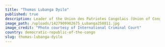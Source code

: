 ```yaml
---
title: "Thomas Lubanga Dyilo"
published: true
description: Leader of the Union des Patriotes Congolais (Union of Congolese Patriots, UPC)
image_path: /uploads/1427909902675_Lubanga250811.jpg
image_credit: "Photo courtesy of International Criminal Court"
country: democratic-republic-of-the-congo
slug: thomas-lubanga-dyilo
---
```


